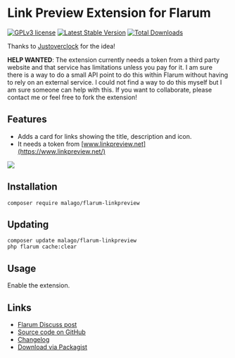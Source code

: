# Link Preview Extension for Flarum

[![GPLv3 license](https://img.shields.io/badge/license-GPLv3-blue.svg)](https://github.com/malago/flarum-linkpreview/blob/master/LICENSE) [![Latest Stable Version](https://img.shields.io/packagist/v/malago/flarum-linkpreview.svg)](https://packagist.org/packages/malago/flarum-linkpreview) [![Total Downloads](https://img.shields.io/packagist/dt/malago/flarum-linkpreview.svg)](https://packagist.org/packages/malago/flarum-linkpreview)

Thanks to [Justoverclock](https://discuss.flarum.org/u/Justoverclock) for the idea!

**HELP WANTED**: The extension currently needs a token from a third party website and that service has limitations unless you pay for it. I am sure there is a way to do a small API point to do this within Flarum without having to rely on an external service. I could not find a way to do this myself but I am sure someone can help with this. If you want to collaborate, please contact me or feel free to fork the extension!

## Features
- Adds a card for links showing the title, description and icon.
- It needs a token from [www.linkpreview.net](https://www.linkpreview.net/)

![](https://i.ibb.co/N7b8C0s/unknown.png)

## Installation

```
composer require malago/flarum-linkpreview
```

## Updating

```
composer update malago/flarum-linkpreview
php flarum cache:clear
```

## Usage

Enable the extension.

## Links

- [Flarum Discuss post](https://discuss.flarum.org/d/27969-link-preview-extension)
- [Source code on GitHub](https://github.com/malago86/flarum-linkpreview)
- [Changelog](https://github.com/malago86/flarum-linkpreview/blob/master/CHANGELOG.md)
- [Download via Packagist](https://packagist.org/packages/malago/flarum-linkpreview)